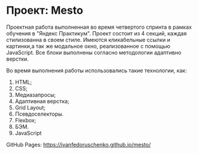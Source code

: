 # Проект: Mesto

Проектная работа выполненная во время четвертого спринта в рамках обучения в "Яндекс Практикум". Проект состоит из 4 секций, каждая стилизованна в своем стиле.
Имеются кликабельные ссылки и картинки,а так же модальное окно, реализованное с помощью JavaScript. Все блоки выполнены согласно методологии адаптивно верстки.

Во время выполнения работы использовались такие технологии, как:

1. HTML;
2. CSS;
3. Медиазапросы;
4. Адаптивная верстка;
5. Grid Layout;
6. Псевдоселекторы.
7. Flexbox;
8. БЭМ.
9. JavaScript


GitHub Pages: https://ivanfedoruschenko.github.io/mesto/

